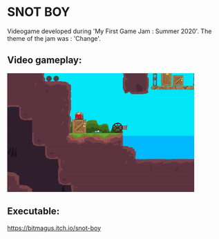 # SNOT BOY

Videogame developed during 'My First Game Jam : Summer 2020'. The theme of the jam was : 'Change'.

## Video gameplay:
[![SNOT BOY](images/snotboy.gif)](https://www.youtube.com/watch?v=yZXrmslO2ds "SNOT BOY")

## Executable:
https://bitmagus.itch.io/snot-boy